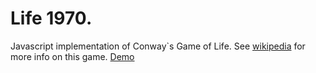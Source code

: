 Life 1970.
====
Javascript implementation of Conway`s Game of Life.
See [wikipedia](http://en.wikipedia.org/wiki/Conway's_Game_of_Life) for more info on this game.
[Demo](http://conway-life.herokuapp.com)
